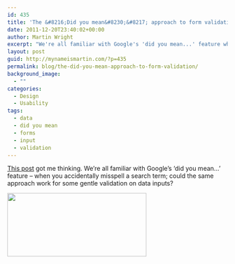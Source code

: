```yaml
---
id: 435
title: 'The &#8216;Did you mean&#8230;&#8217; approach to form validation'
date: 2011-12-20T23:40:02+00:00
author: Martin Wright
excerpt: "We're all familiar with Google's 'did you mean...' feature when you accidentally misspell a search term; could the same approach work for some gentle validation on data inputs?"
layout: post
guid: http://mynameismartin.com/?p=435
permalink: blog/the-did-you-mean-approach-to-form-validation/
background_image:
  - ""
categories:
  - Design
  - Usability
tags:
  - data
  - did you mean
  - forms
  - input
  - validation
---
```

[This post](http://publicstrategist.com/2008/05/the-intelligence-of-the-crowd/) got me thinking. We&#8217;re all familiar with Google&#8217;s &#8216;did you mean&#8230;&#8217; feature &#8211; when you accidentally misspell a search term; could the same approach work for some gentle validation on data inputs?

[<img class="aligncenter size-full wp-image-436" title="did-you-mean" alt="" src="/assets/img/blog-post-images/2011/12/did-you-mean.jpg" width="318" height="145" srcset="/assets/img/blog-post-images/2011/12/did-you-mean.jpg 318w, /assets/img/blog-post-images/2011/12/did-you-mean-300x136.jpg 300w" sizes="(max-width: 318px) 100vw, 318px" />](/assets/img/blog-post-images/2011/12/did-you-mean.jpg)